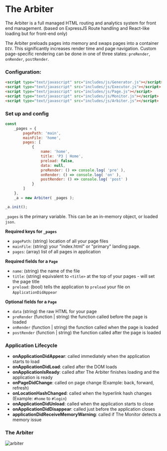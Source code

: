 # The Arbiter

The Arbiter is a full managed HTML routing and analytics system for front end management.
(based on ExpressJS Route handling and React-like loading but for front-end only)

The Arbiter preloads pages into memory and swaps pages into a container `DIV`. This significantly increases render time and page navigation.
Custom page-specific rendering can be done in one of three states: `preRender`, `onRender`, `postRender`.

### Configuration:

```html
<script type="text/javascript" src="includes/js/Generator.js"></script>
<script type="text/javascript" src="includes/js/Executor.js"></script>
<script type="text/javascript" src="includes/js/Page.js"></script>
<script type="text/javascript" src="includes/js/Monitor.js"></script>
<script type="text/javascript" src="includes/js/Arbiter.js"></script>
```

### Set up and config

```javascript
const
    _pages = {
        pagePath: 'main',
        mainFile: 'home',
        pages: [
            {
                name: 'home',
                title: 'P3 | Home',
                preload: false,
                data: null,
                preRender: () => console.log( 'pre' ),
                onRender: () => console.log( 'on' ),
                postRender: () => console.log( 'post' )
            }
        ]
    },
    _a = new Arbiter( _pages );

_a.init();
```

`_pages` is the primary variable. This can be an in-memory object, or loaded `json`.

**Required keys for `_pages`**
- `pagePath`: (string) location of all your page files
- `mainFile`: (string) your "index.html" or "primary" landing page.
- `pages`: (array) list of all pages in application

**Required fields for a `Page`**
- `name`: (string) the name of the file
- `title`: (string) equivalent to `<title>` at the top of your pages - will set the page title
- `preload`: (bool) tells the application to `preload` your file on `ApplicationDidAppear`

**Optional fields for a `Page`**
- `data` (string) the raw HTML for your page
- `preRender` (function | string) the function called before the page is loaded
- `onRender` (function | string) the function called when the page is loaded
- `postRender` (function | string) the function called after the page is loaded

### Application Lifecycle

- **onApplicationDidAppear**: called immediately when the application starts to load
- **onApplicationDidLoad**: called after the DOM loads
- **onApplicationIsReady**: called after The Arbiter finishes loading and the application is ready
- **onPageDidChange**: called on page change (Example: back, forward, refresh)
- **onLocationHashChanged**: called when the hyperlink hash changes (Example: `#home` to `#login`)
- **onApplicationDidUnload**: called when the application starts to close
- **onApplicationDidDisappear**: called just before the application closes
- **applicationDidReceiveMemoryWarning**: called if The Monitor detects a memory issue

### The Arbiter

![arbiter][0]


[0]: ./docs/the-arbiter.png